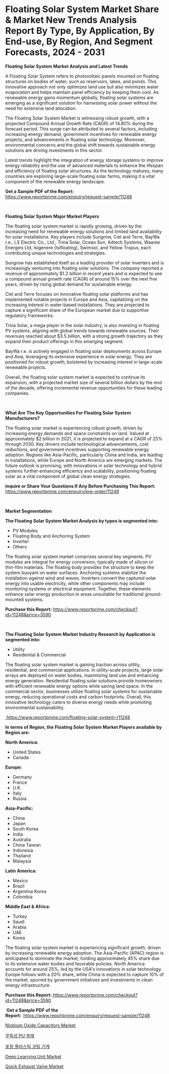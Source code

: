 <p><h1>Floating Solar System Market Share & Market New Trends Analysis Report By Type, By Application, By End-use, By Region, And Segment Forecasts, 2024 - 2031</h1></p><p><strong>Floating Solar System Market Analysis and Latest Trends</strong></p>
<p><p>A Floating Solar System refers to photovoltaic panels mounted on floating structures on bodies of water, such as reservoirs, lakes, and ponds. This innovative approach not only optimizes land use but also minimizes water evaporation and helps maintain panel efficiency by keeping them cool. As renewable energy gains momentum globally, floating solar systems are emerging as a significant solution for harnessing solar power without the need for extensive land allocation.</p><p>The Floating Solar System Market is witnessing robust growth, with a projected Compound Annual Growth Rate (CAGR) of 14.80% during the forecast period. This surge can be attributed to several factors, including increasing energy demand, government incentives for renewable energy projects, and advancements in floating solar technology. Moreover, environmental concerns and the global shift towards sustainable energy solutions are driving investments in this sector.</p><p>Latest trends highlight the integration of energy storage systems to improve energy reliability and the use of advanced materials to enhance the lifespan and efficiency of floating solar structures. As the technology matures, many countries are exploring large-scale floating solar farms, making it a vital component of the renewable energy landscape.</p></p>
<p><strong>Get a Sample PDF of the Report:&nbsp;</strong> <a href="https://www.reportprime.com/enquiry/request-sample/11248">https://www.reportprime.com/enquiry/request-sample/11248</a></p>
<p>&nbsp;</p>
<p><strong>Floating Solar System Major Market Players</strong></p>
<p><p>The floating solar system market is rapidly growing, driven by the increasing need for renewable energy solutions and limited land availability for solar installations. Key players include Sungrow, Ciel and Terre, BayWa r.e., LS Electric Co., Ltd., Trina Solar, Ocean Sun, Adtech Systems, Waaree Energies Ltd, Isigenere (Isifloating), Swimsol, and Yellow Tropus, each contributing unique technologies and strategies.</p><p>Sungrow has established itself as a leading provider of solar inverters and is increasingly venturing into floating solar solutions. The company reported a revenue of approximately $1.2 billion in recent years and is expected to see a compound annual growth rate (CAGR) of around 15% over the next five years, driven by rising global demand for sustainable energy.</p><p>Ciel and Terre focuses on innovative floating solar platforms and has implemented notable projects in Europe and Asia, capitalizing on the increasing interest in water-based installations. They are projected to capture a significant share of the European market due to supportive regulatory frameworks.</p><p>Trina Solar, a mega player in the solar industry, is also investing in floating PV systems, aligning with global trends towards renewable sources. Their revenues reached about $3.5 billion, with a strong growth trajectory as they expand their product offerings in this emerging segment.</p><p>BayWa r.e. is actively engaged in floating solar deployments across Europe and Asia, leveraging its extensive experience in solar energy. They are positioned for robust growth, bolstered by increasing interest in large-scale renewable projects.</p><p>Overall, the floating solar system market is expected to continue its expansion, with a projected market size of several billion dollars by the end of the decade, offering incremental revenue opportunities for these leading companies.</p></p>
<p>&nbsp;</p>
<p><strong>What Are The Key Opportunities For Floating Solar System Manufacturers?</strong></p>
<p><p>The floating solar market is experiencing robust growth, driven by increasing energy demands and space constraints on land. Valued at approximately $2 billion in 2021, it is projected to expand at a CAGR of 25% through 2030. Key drivers include technological advancements, cost reductions, and government incentives supporting renewable energy adoption. Regions like Asia-Pacific, particularly China and India, are leading in installations, while Europe and North America are emerging markets. The future outlook is promising, with innovations in solar technology and hybrid systems further enhancing efficiency and scalability, positioning floating solar as a vital component of global clean energy strategies.</p></p>
<p><strong>Inquire or Share Your Questions If Any Before Purchasing This Report:</strong> <a href="https://www.reportprime.com/enquiry/pre-order/11248">https://www.reportprime.com/enquiry/pre-order/11248</a></p>
<p>&nbsp;</p>
<p><strong>Market Segmentation</strong></p>
<p><strong>The Floating Solar System Market Analysis by types is segmented into:</strong></p>
<p><ul><li>PV Modules</li><li>Floating Body and Anchoring System</li><li>Inverter</li><li>Others</li></ul></p>
<p><p>The floating solar system market comprises several key segments. PV modules are integral for energy conversion, typically made of silicon or thin-film materials. The floating body provides the structure to keep the system buoyant on water surfaces. Anchoring systems stabilize the installation against wind and waves. Inverters convert the captured solar energy into usable electricity, while other components may include monitoring systems or electrical equipment. Together, these elements enhance solar energy production in areas unsuitable for traditional ground-mounted systems.</p></p>
<p><strong>Purchase this Report:&nbsp;</strong><a href="https://www.reportprime.com/checkout?id=11248&price=3590">https://www.reportprime.com/checkout?id=11248&price=3590</a></p>
<p>&nbsp;</p>
<p><strong>The Floating Solar System Market Industry Research by Application is segmented into:</strong></p>
<p><ul><li>Utility</li><li>Residential & Commercial</li></ul></p>
<p><p>The floating solar system market is gaining traction across utility, residential, and commercial applications. In utility-scale projects, large solar arrays are deployed on water bodies, maximizing land use and enhancing energy generation. Residential floating solar solutions provide homeowners with efficient renewable energy options while saving land space. In the commercial sector, businesses utilize floating solar systems for sustainable energy, reducing operational costs and carbon footprints. Overall, this innovative technology caters to diverse energy needs while promoting environmental sustainability.</p></p>
<p><a href="https://www.reportprime.com/floating-solar-system-r11248">&nbsp;https://www.reportprime.com/floating-solar-system-r11248</a></p>
<p><strong>In terms of Region, the Floating Solar System Market Players available by Region are:</strong></p>
<p>
    <p> <strong> North America: </strong>
        <ul>
            <li>United States</li>
            <li>Canada</li>
        </ul>
        </p> 
    <p> <strong> Europe: </strong>
        <ul>
            <li>Germany</li>
            <li>France</li>
            <li>U.K.</li>
            <li>Italy</li>
            <li>Russia</li>
        </ul>
        </p> 
    <p> <strong> Asia-Pacific: </strong>
        <ul>
            <li>China</li>
            <li>Japan</li>
            <li>South Korea</li>
            <li>India</li>
            <li>Australia</li>
            <li>China Taiwan</li>
            <li>Indonesia</li>
            <li>Thailand</li>
            <li>Malaysia</li>
        </ul>
        </p> 
    <p> <strong> Latin America: </strong>
        <ul>
            <li>Mexico</li>
            <li>Brazil</li>
            <li>Argentina Korea</li>
            <li>Colombia</li>
        </ul>
        </p> 
    <p> <strong> Middle East & Africa: </strong>
        <ul>
            <li>Turkey</li>
            <li>Saudi</li>
            <li>Arabia</li>
            <li>UAE</li>
            <li>Korea</li>
        </ul>
    </p>
    </p>
<p><p>The floating solar system market is experiencing significant growth, driven by increasing renewable energy adoption. The Asia-Pacific (APAC) region is anticipated to dominate the market, holding approximately 45% share due to its extensive water bodies and favorable policies. North America accounts for around 25%, led by the USA's innovations in solar technology. Europe follows with a 20% share, while China is expected to capture 10% of the market, spurred by government initiatives and investments in clean energy infrastructure.</p></p>
<p><strong>Purchase this Report: </strong><a href="https://www.reportprime.com/checkout?id=11248&price=3590">https://www.reportprime.com/checkout?id=11248&price=3590</a></p>
<p>&nbsp;<strong>Get a Sample PDF of the Report:&nbsp;&nbsp;</strong><a href="https://www.reportprime.com/enquiry/request-sample/11248">https://www.reportprime.com/enquiry/request-sample/11248</a></p>
<p><strong></strong></p>
<p><p><a href="https://medium.com/@kavonhansen2022/what-is-niobium-oxide-capacitors-market-f4b109411966">Niobium Oxide Capacitors Market</a></p><p><a href="https://medium.com/@dazmoore2010_16676/non-toxic-pu-catalysts-market-%EC%9D%98-%EA%B8%80%EB%A1%9C%EB%B2%8C-%EC%8B%9C%EC%9E%A5-%EA%B0%9C%EC%9A%94%EB%8A%94-%EC%A0%84-%EC%84%B8%EA%B3%84-%EB%B0%8F-%EC%A3%BC%EC%9A%94-%EC%8B%9C%EC%9E%A5%EC%9D%98-%EC%82%B0%EC%97%85%EC%97%90-%EC%98%81%ED%96%A5%EC%9D%84-%EB%AF%B8%EC%B9%98%EB%8A%94-%EC%A3%BC%EC%9A%94-%ED%8A%B8%EB%A0%8C%EB%93%9C%EC%97%90-%EB%8C%80%ED%95%9C-%EB%8F%85%ED%8A%B9%ED%95%9C-%EA%B4%80%EC%A0%90%EC%9D%84-%EC%A0%9C%EA%B3%B5%ED%95%A9%EB%8B%88%EB%8B%A4-4bae454c3d20">무독성 PU 촉매</a></p><p><a href="https://medium.com/@dazmoore2010_16676/%EC%84%B8%EA%B3%84-packing-plastic-coating-machine-market-%EC%9D%80-2024%EC%97%90%EC%84%9C-2031%EB%A1%9C-%EC%97%B0%ED%8F%89%EA%B7%A0-%EC%A6%9D%EA%B0%80%EC%9C%A8%EC%9D%84-%EB%B3%B4%EC%9D%BC-%EA%B2%83%EC%9C%BC%EB%A1%9C-%EC%98%88%EC%83%81%EB%90%A9%EB%8B%88%EB%8B%A4-e684dde597e6">포장 플라스틱 코팅 기계</a></p><p><a href="https://github.com/MariaWashington76/Market-Research-Report-List-1/blob/main/deep-learning-unit-market.md">Deep Learning Unit Market</a></p><p><a href="https://www.linkedin.com/pulse/global-quick-exhaust-valve-market-opportunities-forecast-dvbre?trackingId=La8Dxlv7QyuxI2RwdqY%2FxA%3D%3D">Quick Exhaust Valve Market</a></p></p>